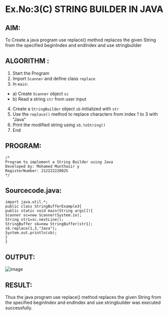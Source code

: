 # Ex.No:3(C)    STRING BUILDER IN JAVA

## AIM:
To Create a java program use replace() method replaces the given String from the specified beginIndex and endIndex and use stringbuilder

## ALGORITHM :
1.  Start the Program
2.	Import `Scanner` and define class `replace`
3.	In `main`:
-	a) Create `Scanner` object `sc`
-	b) Read a string `str` from user input
4.	Create a `StringBuilder` object `sb` initialized with `str`
5.	Use the `replace()` method to replace characters from index 1 to 3 with "Java"
6.	Print the modified string using `sb.toString()`
7.	End


## PROGRAM:
 ```
/*
Program to implement a String Builder using Java
Developed by: Mohamed Munthasir y
RegisterNumber: 212222220025
*/
```

## Sourcecode.java:
```
import java.util.*;
public class StringBufferExample3{  
public static void main(String args[]){ 
Scanner sc=new Scanner(System.in);
String str1=sc.nextLine();
StringBuffer sb=new StringBuffer(str1);  
sb.replace(1,3,"Java");  
System.out.println(sb); 
}  
}
```

## OUTPUT:

![image](https://github.com/user-attachments/assets/da5b5b89-8522-4e36-a8e6-4a875ddb4d76)


## RESULT:
Thus the java program use replace() method replaces the given String from the specified beginIndex and endIndex and use stringbuilder was executed successfully.



